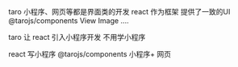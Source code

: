 taro  小程序、网页等都是界面类的开发
react 作为框架 
提供了一致的UI   @tarojs/components
View  Image .... 

taro 让 react  引入小程序开发
不用学小程序

react 写小程序 
@tarojs/components 
小程序+ 网页